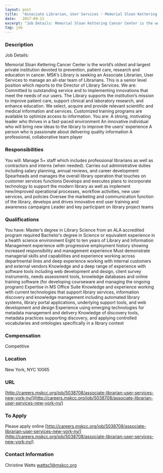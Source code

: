 ```yaml
---
layout: post
title:  "Associate Librarian, User Services - Memorial Sloan Kettering Cancer Center"
date:   2017-09-11
excerpt: "Job Details: Memorial Sloan Kettering Cancer Center is the world’s oldest and largest private institution devoted to prevention, patient care, research and education in cancer. MSK’s Library is seeking an Associate Librarian, User Services to manage an all-star team of Librarians. This is a senior level position which reports to..."
tag: job
---
```


### Description   

Job Details:

Memorial Sloan Kettering Cancer Center is the world’s oldest and largest private institution devoted to prevention, patient care, research and education in cancer.
MSK’s Library is seeking an Associate Librarian, User Services to manage an all-star team of Librarians. This is a senior level position which reports to the Director of Library Services.
We are:
Committed to outstanding service and to implementing innovations that meet the needs of our users. The Library supports the institution’s mission to improve patient care, support clinical and laboratory research, and enhance education. We select, acquire and provide relevant scientific and medical information and services. Customized training programs are available to optimize access to information.
You are:
A strong, motivating leader who thrives in a fast-paced environment
An innovative individual who will bring new ideas to the library to improve the users’ experience
A person who is passionate about delivering quality information
A professional, collaborative team player


### Responsibilities   

You will:
Manage 5+ staff which includes professional librarians as well as contractors and interns (when needed). Carries out administrative duties including salary planning, annual reviews, and career development
Spearheads and manages the overall library operation that touches on customer services functions
Develops and executes plans to incorporate technology to support the modern library as well as implement new/improved operational processes, workflow activities, new user services, and policies
Oversee the marketing and communication function of the library, develops and drives innovative end user training and awareness campaigns
Leader and key participant on library project teams


### Qualifications   

You have:
Master’s degree in Library Science from an ALA accredited program required
Bachelor’s degree in Science or equivalent experience in a health science environment
Eight to ten years of Library and Information Management experience with progressive employment history showing increased responsibility and management experience
Must demonstrate managerial skills and capabilities and experience working across departmental lines and deep experience working with internal customers and external vendors
Knowledge and a deep range of experience with software tools including web development and design, client survey instruments, needs assessment tools, knowledge databases and online training software (for developing courseware and managing the ongoing program)
Expertise in MS Office Suite
Knowledge and experience working with current technologies that support library services, information discovery and knowledge management including automated library systems, library portal applications, underlying support tools, and web development and design
Experience using emerging technologies for metadata management and delivery
Knowledge of discovery tools, metadata practices supporting discovery, and applying controlled vocabularies and ontologies specifically in a library context


### Compensation   

Competitive 


### Location   

New York, NYC 10065


### URL   

[http://careers.mskcc.org/job/5038708/associate-librarian-user-services-new-york-ny/](http://careers.mskcc.org/job/5038708/associate-librarian-user-services-new-york-ny/)

### To Apply   

Please apply online
 [http://careers.mskcc.org/job/5038708/associate-librarian-user-services-new-york-ny/](http://careers.mskcc.org/job/5038708/associate-librarian-user-services-new-york-ny/)




### Contact Information   

Christine Watts wattsc1@mskcc.org

